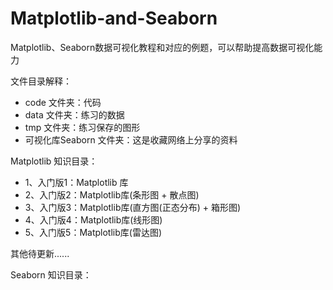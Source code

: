 # Matplotlib-and-Seaborn
Matplotlib、Seaborn数据可视化教程和对应的例题，可以帮助提高数据可视化能力

文件目录解释：

* code 文件夹：代码
* data 文件夹：练习的数据
* tmp 文件夹：练习保存的图形
* 可视化库Seaborn 文件夹：这是收藏网络上分享的资料

Matplotlib 知识目录：

* 1、入门版1：Matplotlib 库
* 2、入门版2：Matplotlib库(条形图 + 散点图)
* 3、入门版3：Matplotlib库(直方图(正态分布) + 箱形图)
* 4、入门版4：Matplotlib库(线形图)
* 5、入门版5：Matplotlib库(雷达图)

其他待更新......

Seaborn 知识目录：


